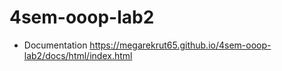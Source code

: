 # 4sem-ooop-lab2
* Documentation https://megarekrut65.github.io/4sem-ooop-lab2/docs/html/index.html
